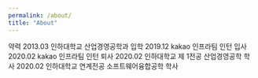 ```yaml
---
permalink: /about/
title: "About"
---
```


약력
2013.03 인하대학교 산업경영공학과 입학
2019.12 kakao 인프라팀 인턴 입사
2020.02 kakao 인프라팀 인턴 퇴사
2020.02 인하대학교 제 1전공 산업경영공학 학사
2020.02 인하대학교 연계전공 소프트웨어융합공학 학사
